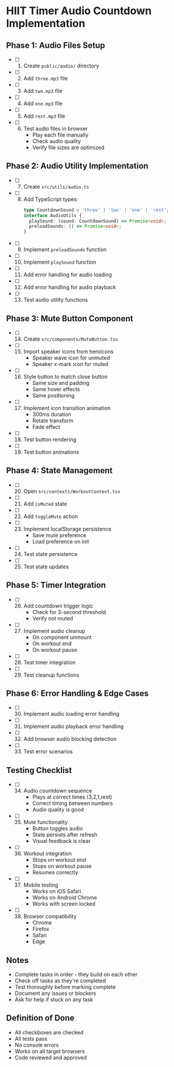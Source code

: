 # HIIT Timer Audio Countdown Implementation

## Phase 1: Audio Files Setup
- [ ] 1. Create `public/audio/` directory
- [ ] 2. Add `three.mp3` file
- [ ] 3. Add `two.mp3` file
- [ ] 4. Add `one.mp3` file
- [ ] 5. Add `rest.mp3` file
- [ ] 6. Test audio files in browser
      - Play each file manually
      - Check audio quality
      - Verify file sizes are optimized

## Phase 2: Audio Utility Implementation
- [ ] 7. Create `src/utils/audio.ts`
- [ ] 8. Add TypeScript types:
      ```typescript
      type CountdownSound = 'three' | 'two' | 'one' | 'rest';
      interface AudioUtils {
        playSound: (sound: CountdownSound) => Promise<void>;
        preloadSounds: () => Promise<void>;
      }
      ```
- [ ] 9. Implement `preloadSounds` function
- [ ] 10. Implement `playSound` function
- [ ] 11. Add error handling for audio loading
- [ ] 12. Add error handling for audio playback
- [ ] 13. Test audio utility functions

## Phase 3: Mute Button Component
- [ ] 14. Create `src/components/MuteButton.tsx`
- [ ] 15. Import speaker icons from heroicons
      - Speaker wave icon for unmuted
      - Speaker x-mark icon for muted
- [ ] 16. Style button to match close button
      - Same size and padding
      - Same hover effects
      - Same positioning
- [ ] 17. Implement icon transition animation
      - 300ms duration
      - Rotate transform
      - Fade effect
- [ ] 18. Test button rendering
- [ ] 19. Test button animations

## Phase 4: State Management
- [ ] 20. Open `src/contexts/WorkoutContext.tsx`
- [ ] 21. Add `isMuted` state
- [ ] 22. Add `toggleMute` action
- [ ] 23. Implement localStorage persistence
      - Save mute preference
      - Load preference on init
- [ ] 24. Test state persistence
- [ ] 25. Test state updates

## Phase 5: Timer Integration
- [ ] 26. Add countdown trigger logic
      - Check for 3-second threshold
      - Verify not muted
- [ ] 27. Implement audio cleanup
      - On component unmount
      - On workout end
      - On workout pause
- [ ] 28. Test timer integration
- [ ] 29. Test cleanup functions

## Phase 6: Error Handling & Edge Cases
- [ ] 30. Implement audio loading error handling
- [ ] 31. Implement audio playback error handling
- [ ] 32. Add browser audio blocking detection
- [ ] 33. Test error scenarios

## Testing Checklist
- [ ] 34. Audio countdown sequence
      - Plays at correct times (3,2,1,rest)
      - Correct timing between numbers
      - Audio quality is good
- [ ] 35. Mute functionality
      - Button toggles audio
      - State persists after refresh
      - Visual feedback is clear
- [ ] 36. Workout integration
      - Stops on workout end
      - Stops on workout pause
      - Resumes correctly
- [ ] 37. Mobile testing
      - Works on iOS Safari
      - Works on Android Chrome
      - Works with screen locked
- [ ] 38. Browser compatibility
      - Chrome
      - Firefox
      - Safari
      - Edge

## Notes
- Complete tasks in order - they build on each other
- Check off tasks as they're completed
- Test thoroughly before marking complete
- Document any issues or blockers
- Ask for help if stuck on any task

## Definition of Done
- All checkboxes are checked
- All tests pass
- No console errors
- Works on all target browsers
- Code reviewed and approved 